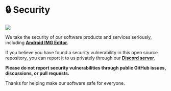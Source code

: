 # 🔒 Security

[<img src="https://github.com/user-attachments/assets/7720f0a2-2489-42d8-acc7-a862b021eec5">](https://discord.gg/android-img-editor)

We take the security of our software products and services seriously, including **[Android IMG Editor](https://github.com/NoahDomingues/Android-IMG-Editor)**.

If you believe you have found a security vulnerability in this open source repository, you can report it to us privately through our **[Discord server](https://discord.gg/3zbfaTNN7V)**.

**Please do not report security vulnerabilities through public GitHub issues, discussions, or pull requests.**

Thanks for helping make our software safe for everyone.
